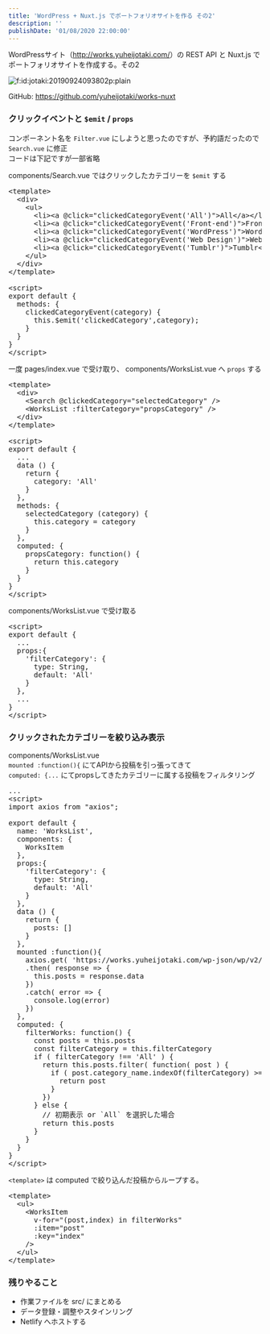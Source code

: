 ```yaml
---
title: 'WordPress + Nuxt.js でポートフォリオサイトを作る その2'
description: ''
publishDate: '01/08/2020 22:00:00'
---
```


<p>WordPressサイト（<a href="http://works.yuheijotaki.com/">http://works.yuheijotaki.com/</a>）の REST API と Nuxt.js でポートフォリオサイトを作成する。その2</p>

<p><span itemscope itemtype="http://schema.org/Photograph"><img src="/images/hatena/20190924093802.png" alt="f:id:jotaki:20190924093802p:plain" title="f:id:jotaki:20190924093802p:plain" class="hatena-fotolife" itemprop="image" /></span></p>

<p>GitHub: <a href="https://github.com/yuheijotaki/works-nuxt">https://github.com/yuheijotaki/works-nuxt</a></p>

<h3>クリックイベントと <code>$emit</code> / <code>props</code></h3>

<p>コンポーネント名を <code>Filter.vue</code> にしようと思ったのですが、予約語だったので <code>Search.vue</code> に修正<br/>
コードは下記ですが一部省略</p>

<p>components/Search.vue ではクリックしたカテゴリーを <code>$emit</code> する</p>

<pre class="code lang-javascript" data-lang="javascript" data-unlink>&lt;template&gt;
  &lt;div&gt;
    &lt;ul&gt;
      &lt;li&gt;&lt;a @click=<span class="synConstant">&quot;clickedCategoryEvent('All')&quot;</span>&gt;All&lt;/a&gt;&lt;/li&gt;
      &lt;li&gt;&lt;a @click=<span class="synConstant">&quot;clickedCategoryEvent('Front-end')&quot;</span>&gt;Front-end&lt;/a&gt;&lt;/li&gt;
      &lt;li&gt;&lt;a @click=<span class="synConstant">&quot;clickedCategoryEvent('WordPress')&quot;</span>&gt;WordPress&lt;/a&gt;&lt;/li&gt;
      &lt;li&gt;&lt;a @click=<span class="synConstant">&quot;clickedCategoryEvent('Web Design')&quot;</span>&gt;Web Design&lt;/a&gt;&lt;/li&gt;
      &lt;li&gt;&lt;a @click=<span class="synConstant">&quot;clickedCategoryEvent('Tumblr')&quot;</span>&gt;Tumblr&lt;/a&gt;&lt;/li&gt;
    &lt;/ul&gt;
  &lt;/div&gt;
&lt;/template&gt;

&lt;script&gt;
<span class="synStatement">export</span> <span class="synStatement">default</span> <span class="synIdentifier">{</span>
  methods: <span class="synIdentifier">{</span>
    clickedCategoryEvent(category) <span class="synIdentifier">{</span>
      <span class="synIdentifier">this</span>.$emit(<span class="synConstant">'clickedCategory'</span>,category);
    <span class="synIdentifier">}</span>
  <span class="synIdentifier">}</span>
<span class="synIdentifier">}</span>
&lt;/script&gt;
</pre>

<p>一度 pages/index.vue で受け取り、 components/WorksList.vue へ <code>props</code> する</p>

<pre class="code lang-javascript" data-lang="javascript" data-unlink>&lt;template&gt;
  &lt;div&gt;
    &lt;Search @clickedCategory=<span class="synConstant">&quot;selectedCategory&quot;</span> /&gt;
    &lt;WorksList :filterCategory=<span class="synConstant">&quot;propsCategory&quot;</span> /&gt;
  &lt;/div&gt;
&lt;/template&gt;

&lt;script&gt;
<span class="synStatement">export</span> <span class="synStatement">default</span> <span class="synIdentifier">{</span>
  ...
  data () <span class="synIdentifier">{</span>
    <span class="synStatement">return</span> <span class="synIdentifier">{</span>
      category: <span class="synConstant">'All'</span>
    <span class="synIdentifier">}</span>
  <span class="synIdentifier">}</span>,
  methods: <span class="synIdentifier">{</span>
    selectedCategory (category) <span class="synIdentifier">{</span>
      <span class="synIdentifier">this</span>.category = category
    <span class="synIdentifier">}</span>
  <span class="synIdentifier">}</span>,
  computed: <span class="synIdentifier">{</span>
    propsCategory: <span class="synIdentifier">function</span>() <span class="synIdentifier">{</span>
      <span class="synStatement">return</span> <span class="synIdentifier">this</span>.category
    <span class="synIdentifier">}</span>
  <span class="synIdentifier">}</span>
<span class="synIdentifier">}</span>
&lt;/script&gt;
</pre>

<p>components/WorksList.vue で受け取る</p>

<pre class="code lang-javascript" data-lang="javascript" data-unlink>&lt;script&gt;
<span class="synStatement">export</span> <span class="synStatement">default</span> <span class="synIdentifier">{</span>
  ...
  props:<span class="synIdentifier">{</span>
    <span class="synConstant">'filterCategory'</span>: <span class="synIdentifier">{</span>
      type: <span class="synType">String</span>,
      <span class="synStatement">default</span>: <span class="synConstant">'All'</span>
    <span class="synIdentifier">}</span>
  <span class="synIdentifier">}</span>,
  ...
<span class="synIdentifier">}</span>
&lt;/script&gt;
</pre>

<h3>クリックされたカテゴリーを絞り込み表示</h3>

<p>components/WorksList.vue<br/>
<code>mounted :function(){</code> にてAPIから投稿を引っ張ってきて<br/>
<code>computed: {...</code> にてpropsしてきたカテゴリーに属する投稿をフィルタリング</p>

<pre class="code lang-javascript" data-lang="javascript" data-unlink>...
&lt;script&gt;
<span class="synStatement">import</span> axios from <span class="synConstant">&quot;axios&quot;</span>;

<span class="synStatement">export</span> <span class="synStatement">default</span> <span class="synIdentifier">{</span>
  name: <span class="synConstant">'WorksList'</span>,
  components: <span class="synIdentifier">{</span>
    WorksItem
  <span class="synIdentifier">}</span>,
  props:<span class="synIdentifier">{</span>
    <span class="synConstant">'filterCategory'</span>: <span class="synIdentifier">{</span>
      type: <span class="synType">String</span>,
      <span class="synStatement">default</span>: <span class="synConstant">'All'</span>
    <span class="synIdentifier">}</span>
  <span class="synIdentifier">}</span>,
  data () <span class="synIdentifier">{</span>
    <span class="synStatement">return</span> <span class="synIdentifier">{</span>
      posts: <span class="synIdentifier">[]</span>
    <span class="synIdentifier">}</span>
  <span class="synIdentifier">}</span>,
  mounted :<span class="synIdentifier">function</span>()<span class="synIdentifier">{</span>
    axios.get( <span class="synConstant">'https://works.yuheijotaki.com/wp-json/wp/v2/posts?per_page=100'</span> )
    .then( response =&gt; <span class="synIdentifier">{</span>
      <span class="synIdentifier">this</span>.posts = response.data
    <span class="synIdentifier">}</span>)
    .<span class="synStatement">catch</span>( error =&gt; <span class="synIdentifier">{</span>
      console.log(error)
    <span class="synIdentifier">}</span>)
  <span class="synIdentifier">}</span>,
  computed: <span class="synIdentifier">{</span>
    filterWorks: <span class="synIdentifier">function</span>() <span class="synIdentifier">{</span>
      <span class="synStatement">const</span> posts = <span class="synIdentifier">this</span>.posts
      <span class="synStatement">const</span> filterCategory = <span class="synIdentifier">this</span>.filterCategory
      <span class="synStatement">if</span> ( filterCategory !== <span class="synConstant">'All'</span> ) <span class="synIdentifier">{</span>
        <span class="synStatement">return</span> <span class="synIdentifier">this</span>.posts.filter( <span class="synIdentifier">function</span>( post ) <span class="synIdentifier">{</span>
          <span class="synStatement">if</span> ( post.category_name.indexOf(filterCategory) &gt;= 0 ) <span class="synIdentifier">{</span>
            <span class="synStatement">return</span> post
          <span class="synIdentifier">}</span>
        <span class="synIdentifier">}</span>)
      <span class="synIdentifier">}</span> <span class="synStatement">else</span> <span class="synIdentifier">{</span>
        <span class="synComment">// 初期表示 or `All` を選択した場合</span>
        <span class="synStatement">return</span> <span class="synIdentifier">this</span>.posts
      <span class="synIdentifier">}</span>
    <span class="synIdentifier">}</span>
  <span class="synIdentifier">}</span>
<span class="synIdentifier">}</span>
&lt;/script&gt;
</pre>

<p><code>&lt;template&gt;</code> は computed で絞り込んだ投稿からループする。</p>

<pre class="code lang-javascript" data-lang="javascript" data-unlink>&lt;template&gt;
  &lt;ul&gt;
    &lt;WorksItem
      v-<span class="synStatement">for</span>=<span class="synConstant">&quot;(post,index) in filterWorks&quot;</span>
      :item=<span class="synConstant">&quot;post&quot;</span>
      :key=<span class="synConstant">&quot;index&quot;</span>
    /&gt;
  &lt;/ul&gt;
&lt;/template&gt;
</pre>

<h3>残りやること</h3>

<ul>
<li>作業ファイルを src/ にまとめる</li>
<li>データ登録・調整やスタインリング</li>
<li>Netlify へホストする</li>
</ul>

